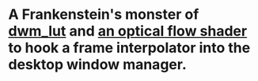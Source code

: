 # A Frankenstein's monster of [dwm_lut](https://github.com/ledoge/dwm_lut) and [an optical flow shader](https://gist.github.com/martymcmodding/69c775f844124ec2c71c37541801c053) to hook a frame interpolator into the desktop window manager.
